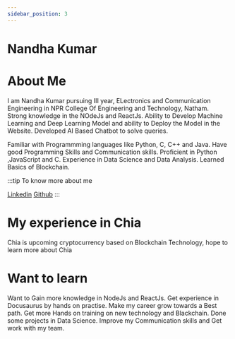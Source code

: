 ```yaml
---
sidebar_position: 3
---
```


# Nandha Kumar 

# About Me

I am Nandha Kumar pursuing III year, ELectronics and Communication Engineering in NPR College Of Engineering and Technology, Natham. Strong knowledge in the NOdeJs and ReactJs. Ability to Develop Machine Learning and Deep Learning Model and ability to Deploy the Model in the Website. Developed AI Based Chatbot to solve queries. 

Familiar with  Programmming languages like Python, C, C++ and Java. Have good Programming Skills and Communication skills. Proficient in Python ,JavaScript and C. Experience in Data Science and Data Analysis. Learned Basics of Blockchain.

:::tip To know more about me

[Linkedin](https://www.linkedin.com/in/nandha-kumar-g-b40038229/)
[Github](https://github.com/nandhakumar2002)
:::

# My experience in Chia
Chia is upcoming cryptocurrency based on Blockchain Technology, hope to learn more about Chia

# Want to learn

Want to Gain more knowledge in NodeJs and ReactJs. Get experience in Docusaurus by hands on practise. Make my career grow towards a Best path. Get more Hands on training on new technology and Blackchain. Done some projects in Data Science. Improve my Communication skills and Get work with my team. 
